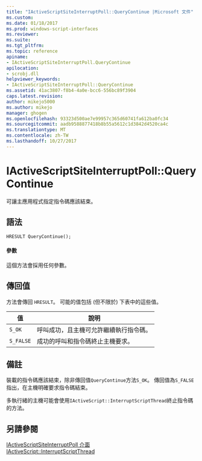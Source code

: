 ```yaml
---
title: "IActiveScriptSiteInterruptPoll::QueryContinue |Microsoft 文件"
ms.custom: 
ms.date: 01/18/2017
ms.prod: windows-script-interfaces
ms.reviewer: 
ms.suite: 
ms.tgt_pltfrm: 
ms.topic: reference
apiname:
- IActiveScriptSiteInterruptPoll.QueryContinue
apilocation:
- scrobj.dll
helpviewer_keywords:
- IActiveScriptSiteInterruptPoll::QueryContinue
ms.assetid: 41ac3807-f8b4-4a0e-bcc6-556bc89f3904
caps.latest.revision: 
author: mikejo5000
ms.author: mikejo
manager: ghogen
ms.openlocfilehash: 93323d500ae7e99957c365d60741fa612ba0fc34
ms.sourcegitcommit: aadb9588877418b8b55a5612c1d3842d4520ca4c
ms.translationtype: MT
ms.contentlocale: zh-TW
ms.lasthandoff: 10/27/2017
---
```

# <a name="iactivescriptsiteinterruptpollquerycontinue"></a>IActiveScriptSiteInterruptPoll::QueryContinue
可讓主應用程式指定指令碼應該結束。  
  
## <a name="syntax"></a>語法  
  
```  
HRESULT QueryContinue();  
```  
  
#### <a name="parameters"></a>參數  
 這個方法會採用任何參數。  
  
## <a name="return-value"></a>傳回值  
 方法會傳回 `HRESULT`。 可能的值包括 (但不限於) 下表中的這些值。  
  
|值|說明|  
|-----------|-----------------|  
|`S_OK`|呼叫成功，且主機可允許繼續執行指令碼。|  
|`S_FALSE`|成功的呼叫和指令碼終止主機要求。|  
  
## <a name="remarks"></a>備註  
 裝載的指令碼應該結束，除非傳回值`QueryContinue`方法`S_OK`。 傳回值為`S_FALSE`指出，在主機明確要求指令碼結束。  
  
 多執行緒的主機可能會使用`IActiveScript::InterruptScriptThread`終止指令碼的方法。  
  
## <a name="see-also"></a>另請參閱  
 [IActiveScriptSiteInterruptPoll 介面](../../winscript/reference/iactivescriptsiteinterruptpoll-interface.md)   
 [IActiveScript::InterruptScriptThread](../../winscript/reference/iactivescript-interruptscriptthread.md)